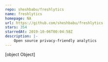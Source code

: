 ```yaml
---
repo: sheshbabu/freshlytics
name: freshlytics
homepage: NA
url: https://github.com/sheshbabu/freshlytics
stars: 354
starredAt: 2019-10-06T00:04:58Z
description: |-
    Open source privacy-friendly analytics
---
```


[object Object]
